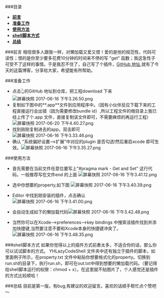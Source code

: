 ###目录
* [**前言**](#前言)
* [**准备工作**](#准备工作)
* [**使用方法**](#使用方法)
* [**shell脚本方式**](#shell脚本方式)
* [**总结**](#总结)


###<a name="前言"></a>前言
相信很多人跟我一样，对懒加载又爱又恨！爱的是他的规范性，代码可读性；恨的是你至少要多花费10分钟的时间来不停的写 "get" 函数；我这急性子可受不了这样的事情。于是我忍不住了，自己写了个插件，[GitHub 地址](https://github.com/developeryh/YHLazyCode),就有了今天的这篇博客，分享给大家，希望能有所帮助。


###<a name="准备工作"></a>准备工作
* 点击👆的GitHub 地址到仓库，把工程download 下来![屏幕快照 2017-06-16 下午3.26.50.png](http://upload-images.jianshu.io/upload_images/1891685-aef6ffadddd020d2.png?imageMogr2/auto-orient/strip%7CimageView2/2/w/1240)
* 复制如下图中的**.app**文件到应用程序中。（因有小伙伴反应下载下来的工程直接运行会出错（因为需要修改bundle id）,所以工程文件的根目录上我已经上传了个.app 文件，直接复制该文件即可，不需要麻烦的再运行工程）![屏幕快照 2017-06-20 下午4.40.27.png](http://upload-images.jianshu.io/upload_images/1891685-a21da8de2d6121e1.png?imageMogr2/auto-orient/strip%7CimageView2/2/w/1240)
* 找到刚刚复制进去的app，双击即可
![屏幕快照 2017-06-16 下午3.33.46.png](http://upload-images.jianshu.io/upload_images/1891685-1b0b19608dc12e3e.png?imageMogr2/auto-orient/strip%7CimageView2/2/w/1240)
* 确认 "系统偏好设置-->扩展"中对应的plugin 是否勾选!然后重启xcode 即可生效。![屏幕快照 2017-06-16 下午3.35.27.png](http://upload-images.jianshu.io/upload_images/1891685-4a79cc1784c0ceb8.png?imageMogr2/auto-orient/strip%7CimageView2/2/w/1240)


###<a name="使用方法"></a>使用方法
* 首先需要在当前文件任意位置写上"#pragma mark - Get and Set" 这行代码，一般推荐写在文件end 的上面
![屏幕快照 2017-06-16 下午3.41.12.png](http://upload-images.jianshu.io/upload_images/1891685-8137244a7bb8626b.png?imageMogr2/auto-orient/strip%7CimageView2/2/w/1240)

* 选中你想要的property,如下图
![屏幕快照 2017-06-16 下午3.40.39.png](http://upload-images.jianshu.io/upload_images/1891685-60f24743b171242f.png?imageMogr2/auto-orient/strip%7CimageView2/2/w/1240)
* Editor 中找到刚安装的插件，点击确认
![屏幕快照 2017-06-16 下午3.41.00.png](http://upload-images.jianshu.io/upload_images/1891685-968be8db7838897e.png?imageMogr2/auto-orient/strip%7CimageView2/2/w/1240)
* 会自动生成如下的懒加载代码![屏幕快照 2017-06-16 下午3.42.48.png](http://upload-images.jianshu.io/upload_images/1891685-cb2f3981b306841b.png?imageMogr2/auto-orient/strip%7CimageView2/2/w/1240)

* 当然你可以在Xcode-->preferences-->key bindings 中搜索该插件找到并添加快捷键,当然要注意不要和Xcode本身的快捷键冲突了。![屏幕快照 2017-06-16 下午3.48.35.png](http://upload-images.jianshu.io/upload_images/1891685-4884238a4f205fc4.png?imageMogr2/auto-orient/strip%7CimageView2/2/w/1240)

###<a name="shell脚本方式"></a>shell脚本方式
如果你觉得以上的插件方式前奏太多，不适合你的话，那么你可以试试脚本的方式。
YHLazyCodeShell 文件夹中还有独立于插件的脚本，如里面例子所示，在property.txt 文件中粘贴你想要格式化的property。切换到run.sh的目录下，执行run.sh，即可在out.txt中得到想要的懒加载代码。（要记得给shell脚本运行的权限：chmod + x）。在这里就不贴图片了，个人感觉还是插件的方式比较顺哈！

###<a name="总结"></a>总结
目前是第一版，有bug,有建议的欢迎留言。喜欢的话顺手帮忙点个赞吧～
